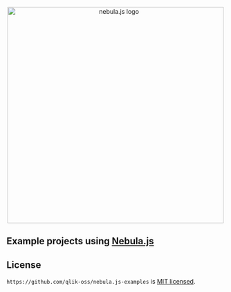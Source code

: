 <p align="center">
  <img width="500" src="./docs/assets/logos/nebula.png" alt="nebula.js logo" />
</p>

## Example projects using [Nebula.js](https://github.com/qlik-oss/nebula.js)


## License

`https://github.com/qlik-oss/nebula.js-examples` is [MIT licensed](./LICENSE).